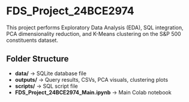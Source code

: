 # FDS_Project_24BCE2974

This project performs Exploratory Data Analysis (EDA), SQL integration, PCA dimensionality reduction, and K-Means clustering on the S&P 500 constituents dataset.

## Folder Structure
- **data/** → SQLite database file  
- **outputs/** → Query results, CSVs, PCA visuals, clustering plots  
- **scripts/** → SQL script file  
- **FDS_Project_24BCE2974_Main.ipynb** → Main Colab notebook
